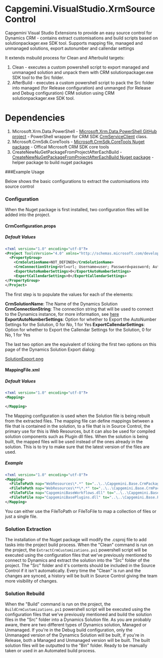 # Capgemini.VisualStudio.XrmSourceControl

Capgemini Visual Studio Extensions to provide an easy source control for Dynamics CRM - contains extract customisations and build scripts based on solutionpackager.exe SDK tool. Supports mapping file, managed and unmanaged solutions, export autonumber and callendar settings

It extends msbuild process for Clean and Afterbuild targets:
1. Clean - executes a custom powershell script to export managed and unmanaged solution and unpack them with CRM solutionpackager.exe SDK tool to the Src folder.
2. AfterBuild - executes a custom powershell script to pack the Src folder into managed (for Release configuration) and unmanged (for Release and Debug configuration) CRM solution using CRM solutionpackager.exe SDK tool.

# Dependencies
1. Microsoft.Xrm.Data.PowerShell - [Microsoft.Xrm.Data.PowerShell GitHub project](https://github.com/seanmcne/Microsoft.Xrm.Data.PowerShell) - PowerShell wrapper for CRM SDK  [CrmServiceClient](https://msdn.microsoft.com/en-us/library/microsoft.xrm.tooling.connector.crmserviceclient_methods(v=crm.6).aspx) class.
2. Microsoft.CrmSdk.CoreTools - [Microsoft.CrmSdk.CoreTools Nuget package](https://www.nuget.org/packages/Microsoft.CrmSdk.CoreTools/) - Offical Microsoft CRM SDK core tools
3. CreateNewNuGetPackageFromProjectAfterEachBuild - [CreateNewNuGetPackageFromProjectAfterEachBuild Nuget package](https://www.nuget.org/packages/CreateNewNuGetPackageFromProjectAfterEachBuild/) - helper package to build nuget packages

###Example Usage

Below shows the basic configurations to extract the customisations into source control

### Configuration

When the Nuget package is first installed, two configuration files will be added into the project.

#### CrmConfiguration.props

##### Default Values

```xml
<?xml version="1.0" encoding="utf-8"?>
<Project ToolsVersion="4.0" xmlns="http://schemas.microsoft.com/developer/msbuild/2003">
  <PropertyGroup> 
    <CrmSolutionName>NOT_DEFINED</CrmSolutionName> 
    <CrmConnectionString>Url=url; Username=user; Password=password; AuthType=Office365;</CrmConnectionString>
    <ExportAutoNumberSettings>0</ExportAutoNumberSettings>
    <ExportCallendarSettings>0</ExportCallendarSettings>
</PropertyGroup> 
</Project>
```

The first step is to populate the values for each of the elements:

**CrmSolutionName**: The Name of the Dynamics Solution
**CrmConnectionString**: The connection string that will be used to connect to the Dynamics instance, for more information, see [here](https://msdn.microsoft.com/en-gb/library/mt608573.aspx?f=255&MSPPError=-2147217396)
**ExportAutoNumberSettings**: Option for whether to Export the AutoNumber Settings for the Solution, 0 for No, 1 for Yes
**ExportCallendarSettings**: Option for whether to Export the Callendar Settings for the Solution, 0 for No, 1 for Yes

The last two option are the equivalent of ticking the first two options on this page of the Dynamics Solution Export dialog:

[SolutionExport.png](attachments/SolutionExport.png)

#### MappingFile.xml

##### Default Values

```xml
<?xml version="1.0" encoding="utf-8"?>
<Mapping>
  
</Mapping>
```

The Mapping configuration is used when the Solution file is being rebuilt from the extracted files. The mapping file can define mappings between a file that is contained in the solution, to a file that is in Source Control, the primary use for this is Web Resources, but it can also be used for compiled solution components such as Plugin dll files. When the solution is being built, the mapped files will be used instead of the ones already in the solution. This is to try to make sure that the latest version of the files are used.

##### Example

```xml
<?xml version="1.0" encoding="utf-8"?>
<Mapping>
  <FileToPath map="WebResources\*.*" to="..\..\Capgemini.Base.CrmPackage\WebResources\**" />
  <FileToPath map="WebResources\**\*.*" to="..\..\Capgemini.Base.CrmPackage\WebResources\**" />
  <FileToFile map="CapgeminiBaseWorkflows.dll" to="..\..\Capgemini.Base.Workflows\bin\**\Capgemini.Base.Workflows.dll" />
  <FileToFile map="CapgeminiBasePlugins.dll" to="..\..\Capgemini.Base.Plugins\bin\**\Capgemini.Base.Plugins.dll" />
</Mapping>
```

You can either use the FileToPath or FileToFile to map a collection of files or just a single file.

### Solution Extraction

The installation of the Nuget package will modify the .csproj file to add tasks into the project build process. When the "Clean" command is run on the project, the `ExtractCrmCustomizations.ps1` powershell script will be executed using the configuration files that we've previously mentioned to connect to Dynamics and extract the solution into the "Src" folder of the project. The "Src" folder and it's contents should be included in the Source Control if it isn't automatically. Every time the "Clean" is run and the changes are synced, a history will be built in Source Control giving the team more visibility of changes.

### Solution Rebuild

When the "Build" command is run on the project, the `BuildCrmCustomizations.ps1` powershell script will be executed using the configuration files that we've previously mentioned and build the solution files in the "Src" folder into a Dynamics Solution file. As you are probably aware, there are two different types of Dynamics solution, Managed or Unmanaged. If you're in the Debug build configuration, only the Unmanaged version of the Dynamics Solution will be built, if you're in Release, both a Managed and Unmanaged version will be built. The built solution files will be outputted to the "Bin" folder. Ready to be manually taken or used in an Automated build process.
